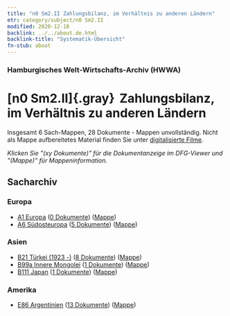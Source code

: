 ```yaml
---
title: "n0 Sm2.II Zahlungsbilanz, im Verhältnis zu anderen Ländern"
etr: category/subject/n0 Sm2.II
modified: 2020-12-18
backlink: ../../about.de.html
backlink-title: "Systematik-Übersicht"
fn-stub: about
---
```


### Hamburgisches Welt-Wirtschafts-Archiv (HWWA)
# [n0 Sm2.II]{.gray}&#8201; Zahlungsbilanz, im Verhältnis zu anderen Ländern&#160; 




Insgesamt 6 Sach-Mappen, 28 Dokumente - Mappen unvollständig.
Nicht als Mappe aufbereitetes Material finden Sie unter [digitalisierte Filme](/film/h1_sh).

_Klicken Sie "(xy Dokumente)" für die Dokumentanzeige im DFG-Viewer und "(Mappe)" für Mappeninformation._

## Sacharchiv




### Europa

- [A1 Europa](../../../geo/about.de.html#A1) (<a href="https://dfg-viewer.de/show/?tx_dlf[id]=https://pm20.zbw.eu/mets/sh/1408xx/140892/1457xx/145777/public.mets.de.xml" target="_blank">0 Dokumente</a>) ([Mappe](http://purl.org/pressemappe20/folder/sh/140892,145777))
- [A6 Südosteuropa](../../../geo/about.de.html#A6) (<a href="https://dfg-viewer.de/show/?tx_dlf[id]=https://pm20.zbw.eu/mets/sh/1409xx/140900/1457xx/145777/public.mets.de.xml" target="_blank">5 Dokumente</a>) ([Mappe](http://purl.org/pressemappe20/folder/sh/140900,145777))

### Asien

- [B21 Türkei (1923 -)](../../../geo/about.de.html#B21) (<a href="https://dfg-viewer.de/show/?tx_dlf[id]=https://pm20.zbw.eu/mets/sh/1411xx/141111/1457xx/145777/public.mets.de.xml" target="_blank">8 Dokumente</a>) ([Mappe](http://purl.org/pressemappe20/folder/sh/141111,145777))
- [B99a Innere Mongolei](../../../geo/about.de.html#B99a) (<a href="https://dfg-viewer.de/show/?tx_dlf[id]=https://pm20.zbw.eu/mets/sh/1412xx/141264/1457xx/145777/public.mets.de.xml" target="_blank">1 Dokumente</a>) ([Mappe](http://purl.org/pressemappe20/folder/sh/141264,145777))
- [B111 Japan](../../../geo/about.de.html#B111) (<a href="https://dfg-viewer.de/show/?tx_dlf[id]=https://pm20.zbw.eu/mets/sh/1412xx/141272/1457xx/145777/public.mets.de.xml" target="_blank">1 Dokumente</a>) ([Mappe](http://purl.org/pressemappe20/folder/sh/141272,145777))

### Amerika

- [E86 Argentinien](../../../geo/about.de.html#E86) (<a href="https://dfg-viewer.de/show/?tx_dlf[id]=https://pm20.zbw.eu/mets/sh/1416xx/141692/1457xx/145777/public.mets.de.xml" target="_blank">13 Dokumente</a>) ([Mappe](http://purl.org/pressemappe20/folder/sh/141692,145777))



